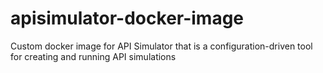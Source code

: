 # apisimulator-docker-image
Custom docker image for API Simulator that is a configuration-driven tool for creating and running API simulations
